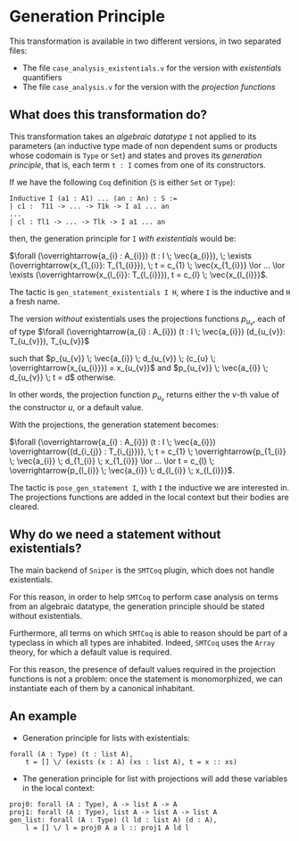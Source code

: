 # Generation Principle

This transformation is available in two different versions, 
in two separated files:

* The file `case_analysis_existentials.v` for the version with *existentials*
quantifiers
* The file `case_analysis.v` for the version with the 
*projection functions*

## What does this transformation do?

This transformation takes an *algebraic datatype* `I`
not applied to its parameters (an inductive type made of non dependent sums 
or products whose codomain is `Type` or `Set`) 
and states and proves its *generation principle*, that is, 
each term `t : I` comes from one of its constructors.

If we have the following `Coq` definition (`S` is either
`Set` or `Type`):

```
Inductive I (a1 : A1) ... (an : An) : S :=
| c1 :  T11 -> ... -> T1k -> I a1 ... an 
...
| cl : Tl1 -> ... -> Tlk -> I a1 ... an
```

then, the generation principle for `I` *with existentials* would be:

$\forall (\overrightarrow{a_{i} : A_{i}}) (t :  I \; \vec{a_{i}}), \;
\exists (\overrightarrow{x_{1_{i}}: T_{1_{i}}}), \;
t = c_{1} \; \vec{x_{1_{i}}} \lor ... \lor
\exists (\overrightarrow{x_{l_{i}}: T_{l_{i}}}),
t = c_{l} \; \vec{x_{l_{i}}}$.

The tactic is `gen_statement_existentials I H`, where `I` is the 
inductive and `H` a fresh name.

The version *without* existentials uses the projections functions $p_{u_{v}}$, each of
of type $\forall (\overrightarrow{a_{i} : A_{i}})
(t :  I \; \vec{a_{i}}) (d_{u_{v}}: T_{u_{v}}),  T_{u_{v}}$

such that 
$p_{u_{v}} \; \vec{a_{i}} \; d_{u_{v}} \; (c_{u} \; \overrightarrow{x_{u_{i}}}) = x_{u_{v}}$
and $p_{u_{v}} \; \vec{a_{i}} \; d_{u_{v}}  \; t = d$ otherwise.

In other words, the projection function $p_{u_{v}}$ returns 
either the $v$-th value of the constructor $u$, or a default value.

With the projections, the generation statement becomes:

$\forall (\overrightarrow{a_{i} : A_{i}}) (t :  I \; \vec{a_{i}}) \overrightarrow{(d_{i_{j}} : T_{i_{j}})}, \;
t = c_{1} \; \overrightarrow{p_{1_{i}} \; \vec{a_{i}} \; d_{1_{i}} \; x_{1_{i}}} \lor ... \lor
t = c_{l} \; \overrightarrow{p_{l_{i}} \; \vec{a_{i}} \; d_{l_{i}} \; x_{l_{i}}}$.

The tactic is `pose_gen_statement I`, with `I` the inductive we are 
interested in. The projections functions are added in the local context 
but their bodies are cleared.

## Why do we need a statement without existentials?

The main backend of `Sniper` is the `SMTCoq` plugin, which does not handle existentials. 

For this reason, in order to help `SMTCoq` to perform case analysis on terms from an algebraic datatype, the generation principle should be stated without existentials. 

Furthermore, all terms on which `SMTCoq` is able to reason should be part of a typeclass in which all types are inhabited. Indeed, `SMTCoq` uses the `Array` theory, for which a default value is required. 

For this reason, the presence of default values required in the projection functions is not a problem: once the statement is monomorphized, we can instantiate each of them by a canonical inhabitant.

## An example

* Generation principle for lists with existentials:

```
forall (A : Type) (t : list A),
    t = [] \/ (exists (x : A) (xs : list A), t = x :: xs)
```

* The generation principle for list with projections will add 
these variables in the local context:

```
proj0: forall (A : Type), A -> list A -> A
proj1: forall (A : Type), list A -> list A -> list A
gen_list: forall (A : Type) (l ld : list A) (d : A),
    l = [] \/ l = proj0 A a l :: proj1 A ld l
```



